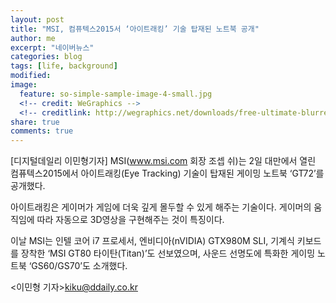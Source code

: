 ```yaml
---
layout: post
title: "MSI, 컴퓨텍스2015서 ‘아이트래킹’ 기술 탑재된 노트북 공개"
author: me
excerpt: "네이버뉴스"
categories: blog
tags: [life, background]
modified:
image:
  feature: so-simple-sample-image-4-small.jpg
  <!-- credit: WeGraphics -->
  <!-- creditlink: http://wegraphics.net/downloads/free-ultimate-blurred-background-pack/ -->
share: true
comments: true
---
```


[디지털데일리 이민형기자] MSI(www.msi.com 회장 조셉 쉬)는 2일 대만에서 열린 컴퓨텍스2015에서 아이트래킹(Eye Tracking) 기술이 탑재된 게이밍 노트북 ‘GT72’를 공개했다.

아이트래킹은 게이머가 게임에 더욱 깊게 몰두할 수 있게 해주는 기술이다. 게이머의 움직임에 따라 자동으로 3D영상을 구현해주는 것이 특징이다.

이날 MSI는 인텔 코어 i7 프로세서, 엔비디아(nVIDIA) GTX980M SLI, 기계식 키보드를 장착한 ‘MSI GT80 타이탄(Titan)’도 선보였으며, 사운드 선명도에 특화한 게이밍 노트북 ‘GS60/GS70’도 소개했다.

<이민형 기자>kiku@ddaily.co.kr
